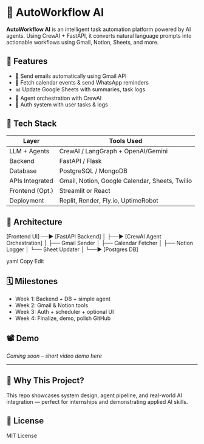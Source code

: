# 🧠 AutoWorkflow AI

**AutoWorkflow AI** is an intelligent task automation platform powered by AI agents. Using CrewAI + FastAPI, it converts natural language prompts into actionable workflows using Gmail, Notion, Sheets, and more.

## 🚀 Features
- 📧 Send emails automatically using Gmail API
- 📅 Fetch calendar events & send WhatsApp reminders
- 📊 Update Google Sheets with summaries, task logs
- 🧠 Agent orchestration with CrewAI
- 🔐 Auth system with user tasks & logs

## 🔧 Tech Stack

| Layer            | Tools Used                                      |
|------------------|--------------------------------------------------|
| LLM + Agents     | CrewAI / LangGraph + OpenAI/Gemini               |
| Backend          | FastAPI / Flask                                  |
| Database         | PostgreSQL / MongoDB                             |
| APIs Integrated  | Gmail, Notion, Google Calendar, Sheets, Twilio   |
| Frontend (Opt.)  | Streamlit or React                               |
| Deployment       | Replit, Render, Fly.io, UptimeRobot              |

## 📂 Architecture

[Frontend UI] ──▶ [FastAPI Backend]
│
├──▶ [CrewAI Agent Orchestration]
│ ├── Gmail Sender
│ ├── Calendar Fetcher
│ ├── Notion Logger
│ └── Sheet Updater
│
└──▶ [Postgres DB]

yaml
Copy
Edit

## 🗓️ Milestones
- Week 1: Backend + DB + simple agent
- Week 2: Gmail & Notion tools
- Week 3: Auth + scheduler + optional UI
- Week 4: Finalize, demo, polish GitHub

## 📽️ Demo
*Coming soon – short video demo here*

---

## 🧠 Why This Project?
This repo showcases system design, agent pipeline, and real-world AI integration — perfect for internships and demonstrating applied AI skills.

## 📜 License
MIT License
